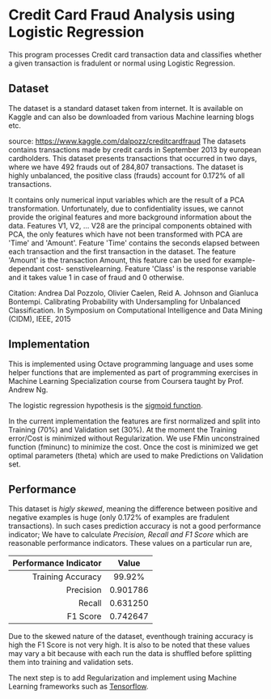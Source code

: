 # Credit Card Fraud Analysis using Logistic Regression

This program processes Credit card transaction data and classifies whether a
given transaction is fradulent or normal using Logistic Regression.

## Dataset
The dataset is a standard dataset taken from internet. It is available on Kaggle and can also be downloaded from various Machine learning blogs etc.

source: https://www.kaggle.com/dalpozz/creditcardfraud
The datasets contains transactions made by credit cards in September 2013 by
european cardholders. This dataset presents transactions that occurred in two
days, where we have 492 frauds out of 284,807 transactions. The dataset is
highly unbalanced, the positive class (frauds) account for 0.172% of all
transactions.

It contains only numerical input variables which are the result of a PCA
transformation. Unfortunately, due to confidentiality issues, we cannot
provide the original features and more background information about the
data. Features V1, V2, ... V28 are the principal components obtained with
PCA, the only features which have not been transformed with PCA are 'Time' and
'Amount'. Feature 'Time' contains the seconds elapsed between each transaction
and the first transaction in the dataset. The feature 'Amount' is the
transaction Amount, this feature can be used for example-dependant cost-
senstivelearning. Feature 'Class' is the response variable and it takes value
1 in case of fraud and 0 otherwise.

Citation: Andrea Dal Pozzolo, Olivier Caelen, Reid A. Johnson and Gianluca
Bontempi. Calibrating Probability with Undersampling for Unbalanced
Classification. In Symposium on Computational Intelligence and Data Mining
(CIDM), IEEE, 2015

## Implementation
This is implemented using Octave programming language and uses some helper functions that are implemented as part of programming exercises in Machine Learning Specialization course from Coursera taught by Prof. Andrew Ng.

The logistic regression hypothesis is the [sigmoid function](https://en.wikipedia.org/wiki/Sigmoid_function).

In the current implementation the features are first normalized and split into Training (70%) and Validation set (30%). At the moment the Training error/Cost is minimized without Regularization. We use FMin unconstrained function (fminunc) to minimize the cost. Once the cost is minimized we get optimal parameters (theta) which are used to make Predictions on Validation set.

## Performance
This dataset is *higly skewed*, meaning the difference between positive and negative examples is huge (only 0.172% of examples are fradulent transactions). In such cases prediction accuracy is not a good performance indicator; We have to calculate *Precision, Recall and F1 Score* which are reasonable performance indicators. These values on a particular run are,


| Performance Indicator   | Value     |
|------------------------:|:---------:|
| Training Accuracy       | 99.92%    |
| Precision               | 0.901786  |
| Recall                  | 0.631250  |
| F1 Score                | 0.742647  |

Due to the skewed nature of the dataset, eventhough training accuracy is high the F1 Score is not very high. It is also to be noted that these values may vary a bit because with each run the data is shuffled before splitting them into training and validation sets.

The next step is to add Regularization and implement using Machine Learning frameworks such as [Tensorflow](https://www.tensorflow.org/).
